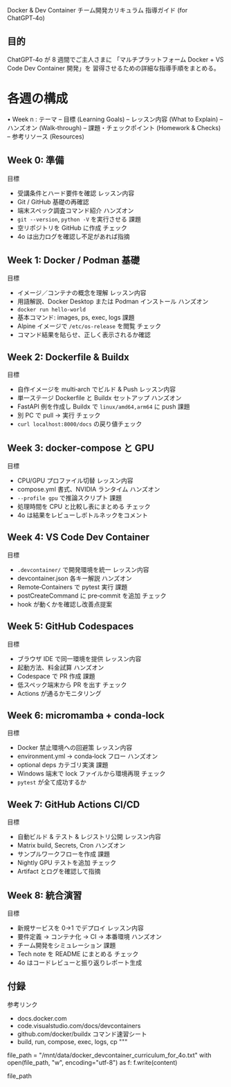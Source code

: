 Docker & Dev Container チーム開発カリキュラム
指導ガイド (for ChatGPT‑4o)

目的
----
ChatGPT‑4o が 8 週間でご主人さまに
「マルチプラットフォーム Docker + VS Code Dev Container 開発」を
習得させるための詳細な指導手順をまとめる。

各週の構成
==========
• Week n : テーマ
  – 目標 (Learning Goals)
  – レッスン内容 (What to Explain)
  – ハンズオン (Walk‑through)
  – 課題・チェックポイント (Homework & Checks)
  – 参考リソース (Resources)

Week 0: 準備
------------
目標
  * 受講条件とハード要件を確認
レッスン内容
  * Git / GitHub 基礎の再確認
  * 端末スペック調査コマンド紹介
ハンズオン
  * `git --version`, `python -V` を実行させる
課題
  * 空リポジトリを GitHub に作成
チェック
  * 4o は出力ログを確認し不足があれば指摘

Week 1: Docker / Podman 基礎
---------------------------
目標
  * イメージ／コンテナの概念を理解
レッスン内容
  * 用語解説、Docker Desktop または Podman インストール
ハンズオン
  * `docker run hello-world`
  * 基本コマンド: images, ps, exec, logs
課題
  * Alpine イメージで `/etc/os-release` を閲覧
チェック
  * コマンド結果を貼らせ、正しく表示されるか確認

Week 2: Dockerfile & Buildx
---------------------------
目標
  * 自作イメージを multi‑arch でビルド & Push
レッスン内容
  * 単一ステージ Dockerfile と Buildx セットアップ
ハンズオン
  * FastAPI 例を作成し Buildx で `linux/amd64,arm64` に push
課題
  * 別 PC で pull → 実行
チェック
  * `curl localhost:8000/docs` の戻り値チェック

Week 3: docker‑compose と GPU
-----------------------------
目標
  * CPU/GPU プロファイル切替
レッスン内容
  * compose.yml 書式、NVIDIA ランタイム
ハンズオン
  * `--profile gpu` で推論スクリプト
課題
  * 処理時間を CPU と比較し表にまとめる
チェック
  * 4o は結果をレビューしボトルネックをコメント

Week 4: VS Code Dev Container
-----------------------------
目標
  * `.devcontainer/` で開発環境を統一
レッスン内容
  * devcontainer.json 各キー解説
ハンズオン
  * Remote‑Containers で pytest 実行
課題
  * postCreateCommand に pre‑commit を追加
チェック
  * hook が動くかを確認し改善点提案

Week 5: GitHub Codespaces
-------------------------
目標
  * ブラウザ IDE で同一環境を提供
レッスン内容
  * 起動方法、料金試算
ハンズオン
  * Codespace で PR 作成
課題
  * 低スペック端末から PR を出す
チェック
  * Actions が通るかモニタリング

Week 6: micromamba + conda‑lock
------------------------------
目標
  * Docker 禁止環境への回避策
レッスン内容
  * environment.yml → conda‑lock フロー
ハンズオン
  * optional deps カテゴリ実演
課題
  * Windows 端末で lock ファイルから環境再現
チェック
  * `pytest` が全て成功するか

Week 7: GitHub Actions CI/CD
----------------------------
目標
  * 自動ビルド & テスト & レジストリ公開
レッスン内容
  * Matrix build, Secrets, Cron
ハンズオン
  * サンプルワークフローを作成
課題
  * Nightly GPU テストを追加
チェック
  * Artifact とログを確認して指摘

Week 8: 統合演習
---------------
目標
  * 新規サービスを 0→1 でデプロイ
レッスン内容
  * 要件定義 → コンテナ化 → CI → 本番環境
ハンズオン
  * チーム開発をシミュレーション
課題
  * Tech note を README にまとめる
チェック
  * 4o はコードレビューと振り返りレポート生成

付録
----
参考リンク
  * docs.docker.com
  * code.visualstudio.com/docs/devcontainers
  * github.com/docker/buildx
コマンド速習シート
  * build, run, compose, exec, logs, cp
"""

file_path = "/mnt/data/docker_devcontainer_curriculum_for_4o.txt"
with open(file_path, "w", encoding="utf-8") as f:
    f.write(content)

file_path
